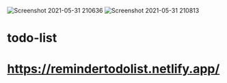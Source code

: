 ![Screenshot 2021-05-31 210636](https://user-images.githubusercontent.com/67795996/120256751-715e9f00-c254-11eb-8b33-54b02ad9931f.png)
![Screenshot 2021-05-31 210813](https://user-images.githubusercontent.com/67795996/120256760-791e4380-c254-11eb-8836-1805c6a8e739.png)
# todo-list
# https://remindertodolist.netlify.app/
